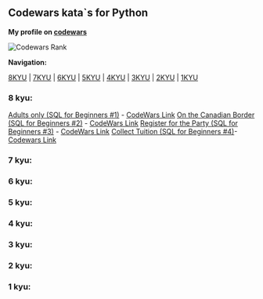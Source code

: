## Codewars kata\`s for Python

**My profile on [codewars](https://www.codewars.com/users/jacmy)**

![Codewars Rank](https://www.codewars.com/users/jacmy/badges/large)

**Navigation:**

[8KYU](https://github.com/myers-jacobandrew/codewars-solutions/tree/main/sql#8-kyu) | [7KYU](https://github.com/myers-jacobandrew/codewars-solutions/tree/main/sql#7-kyu) | [6KYU](https://github.com/myers-jacobandrew/codewars-solutions/tree/main/sql#6-kyu) | [5KYU](https://github.com/myers-jacobandrew/codewars-solutions/tree/main/sql#5-kyu) | [4KYU](https://github.com/myers-jacobandrew/codewars-solutions/tree/main/sql#4-kyu) | [3KYU](https://github.com/myers-jacobandrew/codewars-solutions/tree/main/sql#3-kyu) | [2KYU](https://github.com/myers-jacobandrew/codewars-solutions/tree/main/sql#2-kyu) | [1KYU](https://github.com/myers-jacobandrew/codewars-solutions/tree/main/sql#1-kyu) 

### 8 kyu:
[Adults only (SQL for Beginners #1)](https://github.com/myers-jacobandrew/codewars-solutions/blob/main/sql/8%20kyu/Adults%20only%20(SQL%20for%20Beginners%20%231)) - [CodeWars Link](https://www.codewars.com/kata/590a95eede09f87472000213)
[On the Canadian Border (SQL for Beginners #2)](https://github.com/myers-jacobandrew/codewars-solutions/blob/main/sql/8%20kyu/On%20the%20Canadian%20Border%20(SQL%20for%20Beginners%20%232)) - [CodeWars Link](https://www.codewars.com/kata/590ba881fe13cfdcc20001b4)
[Register for the Party (SQL for Beginners #3)](https://github.com/myers-jacobandrew/codewars-solutions/blob/main/sql/8%20kyu/Register%20for%20the%20Party%20(SQL%20for%20Beginners%20%233)) - [CodeWars Link](https://www.codewars.com/kata/590cc86f7557c0494000007e)
[Collect Tuition (SQL for Beginners #4)](https://github.com/myers-jacobandrew/codewars-solutions/blob/main/sql/8%20kyu/On%20the%20Canadian%20Border%20(SQL%20for%20Beginners%20%232))- [Codewars Link](https://www.codewars.com/kata/5910b0d378cc2ba91400000b)

### 7 kyu:


### 6 kyu:


### 5 kyu:


### 4 kyu:


### 3 kyu:


### 2 kyu:


### 1 kyu:
